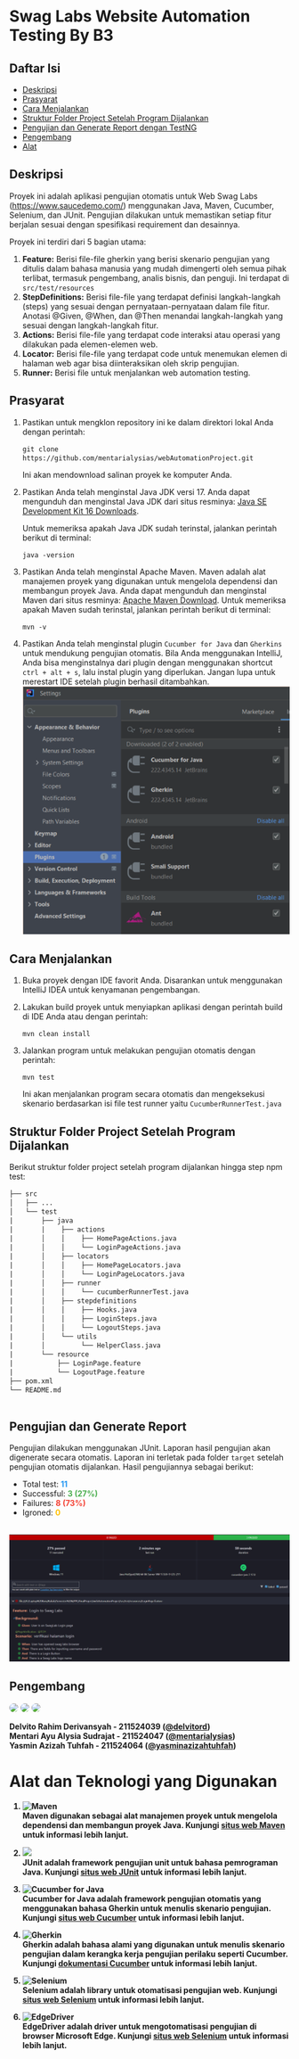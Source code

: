 # Swag Labs Website Automation Testing By B3

## Daftar Isi
- [Deskripsi](#deskripsi)
- [Prasyarat](#prasyarat)
- [Cara Menjalankan](#cara-menjalankan)
- [Struktur Folder Project Setelah Program Dijalankan](#struktur-folder-project-setelah-program-dijalankan)
- [Pengujian dan Generate Report dengan TestNG](#pengujian-dan-generate-report-dengan-testng)
- [Pengembang](#pengembang)
- [Alat](#alat)

## Deskripsi
Proyek ini adalah aplikasi pengujian otomatis untuk Web Swag Labs (https://www.saucedemo.com/) menggunakan Java, Maven, Cucumber, Selenium, dan JUnit. Pengujian dilakukan untuk memastikan setiap fitur berjalan sesuai dengan spesifikasi requirement dan desainnya.

Proyek ini terdiri dari 5 bagian utama: 
1. **Feature:** Berisi file-file gherkin yang berisi skenario pengujian yang ditulis dalam bahasa manusia yang mudah dimengerti oleh semua pihak terlibat, termasuk pengembang, analis bisnis, dan penguji. Ini terdapat di `src/test/resources`
2. **StepDefinitions:** Berisi file-file yang terdapat definisi langkah-langkah (steps) yang sesuai dengan pernyataan-pernyataan dalam file fitur. Anotasi @Given, @When, dan @Then menandai langkah-langkah yang sesuai dengan langkah-langkah fitur.
3. **Actions:** Berisi file-file yang terdapat code interaksi atau operasi yang dilakukan pada elemen-elemen web.
4. **Locator:** Berisi file-file yang terdapat code untuk menemukan elemen di halaman web agar bisa diinteraksikan oleh skrip pengujian.
5. **Runner:** Berisi file untuk menjalankan web automation testing.

## Prasyarat

1. Pastikan untuk mengklon repository ini ke dalam direktori lokal Anda dengan perintah:
    ```
    git clone https://github.com/mentarialysias/webAutomationProject.git
    ```
   Ini akan mendownload salinan proyek ke komputer Anda.

2. Pastikan Anda telah menginstal Java JDK versi 17. Anda dapat mengunduh dan menginstal Java JDK dari situs resminya: [Java SE Development Kit 16 Downloads](https://www.oracle.com/java/technologies/javase/jdk17-archive-downloads.html).

   Untuk memeriksa apakah Java JDK sudah terinstal, jalankan perintah berikut di terminal:
    ```
    java -version
    ``` 

3. Pastikan Anda telah menginstal Apache Maven. Maven adalah alat manajemen proyek yang digunakan untuk mengelola dependensi dan membangun proyek Java. Anda dapat mengunduh dan menginstal Maven dari situs resminya: [Apache Maven Download](https://maven.apache.org/download.cgi). 
 Untuk memeriksa apakah Maven sudah terinstal, jalankan perintah berikut di terminal:
     ```
    mvn -v
    ```

4. Pastikan Anda telah menginstal plugin `Cucumber for Java` dan `Gherkins` untuk mendukung pengujian otomatis. Bila Anda menggunakan IntelliJ, Anda bisa menginstalnya dari plugin dengan menggunakan shortcut `ctrl + alt + s`, lalu instal plugin yang diperlukan. Jangan lupa untuk merestart IDE setelah plugin berhasil ditambahkan.
   <br> <img src="src/image/plugins.png">




## Cara Menjalankan

1. Buka proyek dengan IDE favorit Anda. Disarankan untuk menggunakan IntelliJ IDEA untuk kenyamanan pengembangan.

2. Lakukan build proyek untuk menyiapkan aplikasi dengan perintah build di IDE Anda atau dengan perintah:
    ```
    mvn clean install
    ```

3. Jalankan program untuk melakukan pengujian otomatis dengan perintah:
    ```
    mvn test
    ```
   Ini akan menjalankan program secara otomatis dan mengeksekusi skenario berdasarkan isi file test runner yaitu `CucumberRunnerTest.java`

## Struktur Folder Project Setelah Program Dijalankan
Berikut struktur folder project setelah program dijalankan hingga step npm test:
```
├── src
│   ├── ...
│   └── test
|       ├── java
|       |    ├── actions
|       │    │    ├── HomePageActions.java
|       │    │    └── LoginPageActions.java
|       │    ├── locators
|       │    │    ├── HomePageLocators.java
|       │    │    └── LoginPageLocators.java
|       │    ├── runner
|       │    │    └── cucumberRunnerTest.java
|       │    ├── stepdefinitions
|       │    │    ├── Hooks.java
|       │    │    ├── LoginSteps.java
|       │    │    └── LogoutSteps.java
|       │    └── utils
|       │         └── HelperClass.java
|       └── resource
|           ├── LoginPage.feature 
|           └── LogoutPage.feature
├── pom.xml
└── README.md
    
```

## Pengujian dan Generate Report
Pengujian dilakukan menggunakan JUnit. Laporan hasil pengujian akan digenerate secara otomatis. Laporan ini terletak pada folder `target` setelah pengujian otomatis dijalankan. Hasil pengujiannya sebagai berikut:
- Total test: <span style="color:#2196F3; font-weight:bold;">11</span>
- Successful: <span style="color:#4CAF50; font-weight:bold;">3 (27%)</span>
- Failures: <span style="color:#F44336; font-weight:bold;">8 (73%)</span>
- Igroned: <span style="color:#FFC107; font-weight:bold;">0</span>

<br> <img src="src/image/report.png">

## Pengembang
[<img src="https://github.com/delvitord.png" width="50" style="border-radius:50%">](https://github.com/delvitord)
[<img src="https://github.com/mentarialysias.png" width="50" style="border-radius:50%">](https://github.com/mentarialysias)
[<img src="https://github.com/yasminazizahtuhfah.png" width="50" style="border-radius:50%">](https://github.com/yasminazizahtuhfah)


<b>Delvito Rahim Derivansyah - 211524039 ([@delvitord](https://github.com/delvitord))
<br> Mentari Ayu Alysia Sudrajat - 211524047 ([@mentarialysias](https://github.com/mentarialysias))
<br> Yasmin Azizah Tuhfah - 211524064 ([@yasminazizahtuhfah](https://github.com/yasminazizahtuhfah))
<b>
# Alat dan Teknologi yang Digunakan

1. ![Maven](https://img.shields.io/badge/Maven-Versi_3.9.6-%2374CBEB)
   <br>Maven digunakan sebagai alat manajemen proyek untuk mengelola dependensi dan membangun proyek Java. Kunjungi [situs web Maven](https://maven.apache.org/) untuk informasi lebih lanjut.

2. ![](https://img.shields.io/badge/JUnit-Framework_Pengujian-%23FFE57E)
   <br>JUnit adalah framework pengujian unit untuk bahasa pemrograman Java. Kunjungi [situs web JUnit](https://junit.org/junit5/) untuk informasi lebih lanjut.

3. ![Cucumber for Java](https://img.shields.io/badge/Cucumber_for_Java-Framework_Pengujian-%23efcfe3)
   <br>Cucumber for Java adalah framework pengujian otomatis yang menggunakan bahasa Gherkin untuk menulis skenario pengujian. Kunjungi [situs web Cucumber](https://cucumber.io/docs/guides/10-minute-tutorial/) untuk informasi lebih lanjut.

4. ![Gherkin](https://img.shields.io/badge/Gherkin-Bahasa_Pengujian-%2393D3D5)
      <br>Gherkin adalah bahasa alami yang digunakan untuk menulis skenario pengujian dalam kerangka kerja pengujian perilaku seperti Cucumber. Kunjungi [dokumentasi Cucumber](https://cucumber.io/docs/gherkin/) untuk informasi lebih lanjut.

4. ![Selenium](https://img.shields.io/badge/Selenium-Framework_Pengujian-%23FF69B4)
   <br>Selenium adalah library untuk otomatisasi pengujian web. Kunjungi [situs web Selenium](https://www.selenium.dev/documentation/en/) untuk informasi lebih lanjut.

5. ![EdgeDriver](https://img.shields.io/badge/EdgeDriver-WebDriver-%2374CB)
   <br>EdgeDriver adalah driver untuk mengotomatisasi pengujian di browser Microsoft Edge. Kunjungi [situs web Selenium](https://www.selenium.dev/documentation/en/) untuk informasi lebih lanjut.
